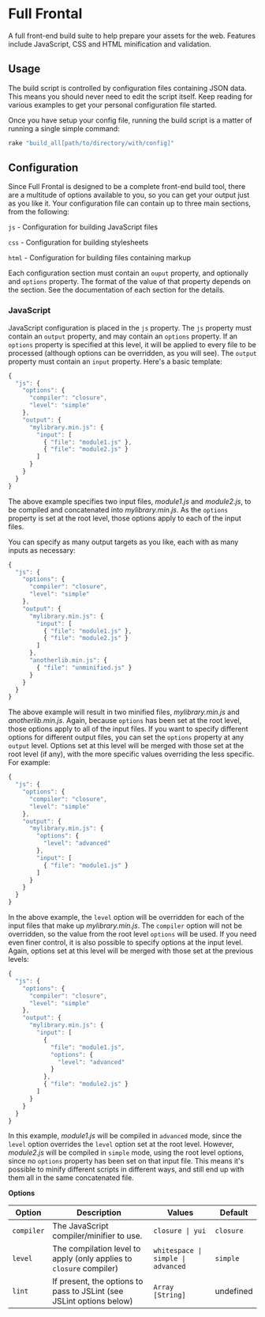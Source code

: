 Full Frontal
============

A full front-end build suite to help prepare your assets for the web. Features include JavaScript, CSS and HTML minification and validation.

## Usage

The build script is controlled by configuration files containing JSON data. This means you should never need to edit the script itself. Keep reading for various examples to get your personal configuration file started.

Once you have setup your config file, running the build script is a matter of running a single simple command:

```ruby
rake "build_all[path/to/directory/with/config]"
```
    
## Configuration

Since Full Frontal is designed to be a complete front-end build tool, there are a multitude of options available to you, so you can get your output just as you like it. Your configuration file can contain up to three main sections, from the following:

`js` - Configuration for building JavaScript files

`css` - Configuration for building stylesheets

`html` - Configuration for building files containing markup

Each configuration section must contain an `ouput` property, and optionally and `options` property. The format of the value of that property depends on the section. See the documentation of each section for the details.

### JavaScript

JavaScript configuration is placed in the `js` property. The `js` property must contain an `output` property, and may contain an `options` property. If an `options` property is specified at this level, it will be applied to every file to be processed (although options can be overridden, as you will see). The `output` property must contain an `input` property. Here's a basic template:

```javascript
{
  "js": {
    "options": {
      "compiler": "closure",
      "level": "simple"
    },
    "output": {
      "mylibrary.min.js": {
        "input": [
          { "file": "module1.js" },
          { "file": "module2.js" }
        ]
      }
    }
  }
}
```

The above example specifies two input files, *module1.js* and *module2.js*, to be compiled and concatenated into *mylibrary.min.js*. As the `options` property is set at the root level, those options apply to each of the input files.

You can specify as many output targets as you like, each with as many inputs as necessary:

```javascript
{
  "js": {
    "options": {
      "compiler": "closure",
      "level": "simple"
    },
    "output": {
      "mylibrary.min.js": {
        "input": [
          { "file": "module1.js" },
          { "file": "module2.js" }
        ]
      },
      "anotherlib.min.js": {
        { "file": "unminified.js" }
      }
    }
  }
}
```

The above example will result in two minified files, *mylibrary.min.js* and *anotherlib.min.js*. Again, because `options` has been set at the root level, those options apply to all of the input files. If you want to specify different options for different output files, you can set the `options` property at any `output` level. Options set at this level will be merged with those set at the root level (if any), with the more specific values overriding the less specific. For example:

```javascript
{
  "js": {
    "options": {
      "compiler": "closure",
      "level": "simple"
    },
    "output": {
      "mylibrary.min.js": {
        "options": {
          "level": "advanced"
        },
        "input": [
          { "file": "module1.js" }
        ]
      }
    }
  }
}
```

In the above example, the `level` option will be overridden for each of the input files that make up *mylibrary.min.js*. The `compiler` option will not be overridden, so the value from the root level `options` will be used. If you need even finer control, it is also possible to specify options at the input level. Again, options set at this level will be merged with those set at the previous levels:

```javascript
{
  "js": {
    "options": {
      "compiler": "closure",
      "level": "simple"
    },
    "output": {
      "mylibrary.min.js": {
        "input": [
          { 
            "file": "module1.js",
            "options": {
              "level": "advanced"
            }
          },
          { "file": "module2.js" }
        ]
      }
    }
  }
}
```

In this example, *module1.js* will be compiled in `advanced` mode, since the `level` option overrides the `level` option set at the root level. However, *module2.js* will be compiled in `simple` mode, using the root level options, since no `options` property has been set on that input file. This means it's possible to minify different scripts in different ways, and still end up with them all in the same concatenated file.

**Options**

<table>
    <thead>
        <tr>
            <th>Option</th>
            <th>Description</td>
            <th>Values</th>
            <th>Default</th>
        </tr>
    </thead>
    <tbody>
        <tr>
            <td><code>compiler</code></td>
            <td>The JavaScript compiler/minifier to use.</td>
            <td><code>closure | yui</code></td>
            <td><code>closure</code></td>
        </tr>
        <tr>
            <td><code>level</code></td>
            <td>The compilation level to apply (only applies to <code>closure</code> compiler)</td>
            <td><code>whitespace | simple | advanced</code></td>
            <td><code>simple</code></td>
        </tr>
        <tr>
            <td><code>lint</code></td>
            <td>If present, the options to pass to JSLint (see JSLint options below)</td>
            <td><code>Array [String]</code></td>
            <td>undefined</td>
        </tr>
    </tbody>
</table>
